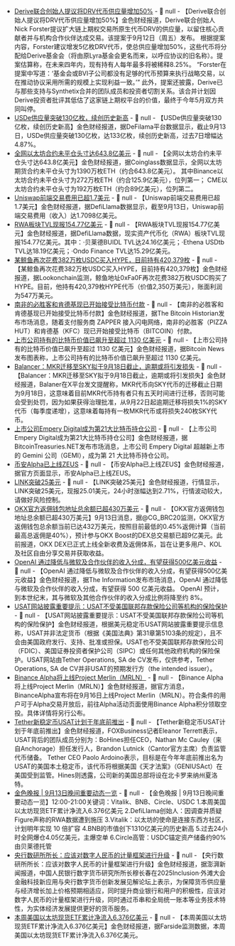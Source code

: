 - [Derive联合创始人提议将DRV代币供应量增加50%](https://www.theblock.co/post/370527/derive-co-founder-proposes-50-drv-token-supply-increase-diluting-holders-by-33?utm_source=twitter&utm_medium=social) - 📰 null - 【Derive联合创始人提议将DRV代币供应量增加50%】金色财经报道，Derive联合创始人Nick Forster提议扩大链上期权交易所原生代币DRV的供应量，以留住核心贡献者并与机构合作伙伴达成交易。该提案于9月12日（周五）发布。 
根据提案内容，Forster建议增发5亿枚DRV代币，使总供应量增加50%，这些代币将分配给Derive基金会（将由原Lyra基金会更名而来，以呼应协议的旧名称）。提案估算称，在未来四年内，现有持有人每年最多将被稀释8.25%。 
“Forster在提案中写道：‘基金会或BVI子公司都没有足够的代币预算来执行战略交易，以在推动协议采用所需的规模上实现利益一致。’” 
此外，提案还披露，Derive已与那些支持与Synthetix合并的团队成员和投资者切割关系。该合并计划因Derive投资者批评其低估了这家链上期权平台的价值，最终于今年5月双方共同叫停。
- [USDe供应量突破130亿枚，续创历史新高](https://defillama.com/stablecoins) - 📰 null - 【USDe供应量突破130亿枚，续创历史新高】金色财经报道，据DeFilama平台数据显示，截止9月13日，USDe供应量突破130亿枚，达133亿枚，续创历史新高，过去7日增幅达4.87%。
- [全网以太坊合约未平仓头寸达643.8亿美元](https://www.coinglass.com/BitcoinOpenInterest) - 📰 null - 【全网以太坊合约未平仓头寸达643.8亿美元】金色财经报道，据Coinglass数据显示，全网以太坊期货合约未平仓头寸为1390万枚ETH（约合643.8亿美元）。 
其中Binance以太坊合约未平仓头寸为272万枚ETH（约合125.9亿美元），位列第一； 
CME以太坊合约未平仓头寸为192万枚ETH（约合89亿美元），位列第二。
- [Uniswap前端交易费用已超1.7美元](https://defillama.com/protocol/fees/uniswap-labs) - 📰 null - 【Uniswap前端交易费用已超1.7美元】金色财经报道，据DefiLlama数据显示，截至9月13日，Uniswap前端交易费用（收入）达1.7098亿美元。
- [RWA板块TVL现报154.77亿美元](https://defillama.com/protocols/RWA) - 📰 null - 【RWA板块TVL现报154.77亿美元】金色财经报道，据DefiLlama数据，现实资产代币化（RWA）板块TVL现报154.77亿美元。其中：·贝莱德BUIDL TVL达24.16亿美元；·Ethena USDtb TVL达18.19亿美元；·Ondo Finance TVL达15.29亿美元。
- [某鲸鱼再次花费382万枚USDC买入HYPE，目前持有420,379枚](https://x.com/lookonchain/status/1966881413518815566) - 📰 null - 【某鲸鱼再次花费382万枚USDC买入HYPE，目前持有420,379枚】金色财经报道，据Lookonchain监测，鲸鱼地址0xFa0F再次花费382万枚USDC购买了HYPE。目前，他持有420,379枚HYPE代币（价值2,350万美元），账面利润为547万美元。
- [南非的必胜客和肯德基现已开始接受比特币付款]() - 📰 null - 【南非的必胜客和肯德基现已开始接受比特币付款】金色财经报道，据The Bitcoin Historian发布市场消息，随着支付服务商 ZAPPER 接入闪电网络，南非的必胜客（PIZZA HUT）和肯德基（KFC）现已开始接受比特币（BITCOIN）付款。
- [上市公司持有的比特币价值已飙升至超过 1130 亿美元]() - 📰 null - 【上市公司持有的比特币价值已飙升至超过 1130 亿美元】金色财经报道，据Bitcoin News发布图表称，上市公司持有的比特币价值已飙升至超过 1130 亿美元。
- [Balancer：MKR迁移至SKY拟于9月18日截止，逾期或将引发损失](https://x.com/Balancer/status/1966834264567410733) - 📰 null - 【Balancer：MKR迁移至SKY拟于9月18日截止，逾期或将引发损失】金色财经报道，Balaner在X平台发文提醒称，MKR代币向SKY代币的迁移截止日期为9月18日，这意味着目前MKR代币持有者只有五天时间进行迁移，否则可能会受到处罚，因为如果获得治理批准，从9月22日起逾期迁移将损失1%的SKY代币（每季度递增），这意味着每持有一枚MKR代币或将损失240枚SKY代币。
- [上市公司Empery Digital成为第21大比特币持仓公司]() - 📰 null - 【上市公司Empery Digital成为第21大比特币持仓公司】金色财经报道，据BitcoinTreasuries.NET发布市场消息，上市公司 Empery Digital 超越新上市的 Gemini 公司（GEMI），成为第 21 大比特币持仓公司。
- [币安Alpha已上线ZEUS]() - 📰 null - 【币安Alpha已上线ZEUS】金色财经报道，据官方页面显示，币安Alpha已上线ZEUS。
- [LINK突破25美元]() - 📰 null - 【LINK突破25美元】金色财经报道，行情显示，LINK突破25美元，现报25.01美元，24小时涨幅达到2.71%，行情波动较大，请做好风险控制。
- [OKX官方返佣钱包地址总余额已超430万美元]() - 📰 null - 【OKX官方返佣钱包地址总余额已超430万美元】9月13日消息，据@CG_BRC20监测，OKX官方返佣钱包总余额当前已达432万美元，按照目前最低的0.45%返佣计算（当前最高总返佣是40%），预计参与OKX Boost的DEX总交易额已超9亿美元。此前报道，OKX DEX已正式上线全新收费及返佣体系，旨在让更多用户、KOL及社区自由分享交易并获取收益。
- [OpenAI 通过降低与微软及合作伙伴的收入分成，有望获得500亿美元收益]() - 📰 null - 【OpenAI 通过降低与微软及合作伙伴的收入分成，有望获得500亿美元收益】金色财经报道，据The Information发布市场消息，OpenAI 通过降低与微软及合作伙伴的收入分成，有望获得 500 亿美元收益。 
OpenAI 预计，到本世纪末，其与微软及其他合作伙伴的收入分成比例将降至约 8%。
- [USAT网站披露重要提示：USAT不受美国联邦存款保险公司等机构的保险保护](https://usat.io/) - 📰 null - 【USAT网站披露重要提示：USAT不受美国联邦存款保险公司等机构的保险保护】金色财经报道，根据美元稳定币USAT网站披露重要提示信息称，USAT并非法定货币（根据《美国法典》第31章第5103条的规定），且不会由美国政府发行、支持、批准或担保。USAT也不受美国联邦存款保险公司（FDIC）、美国证券投资者保护公司（SIPC）或任何其他政府机构的保险保护。USAT网站由Tether Operations, SA de CV发布，仅供参考，Tether Operations, SA de CV并非USAT的预期发行方（the intended issuer）。
- [Binance Alpha将上线Project Merlin（MRLN）]() - 📰 null - 【Binance Alpha将上线Project Merlin（MRLN）】金色财经报道，据官方消息，BinanceAlpha宣布将在9月16日上线Project Merlin（MRLN）。符合条件的用户可于Alpha交易开放后，前往Alpha活动页面使用Binance Alpha积分领取空投。具体详情将另行公布。
- [Tether新稳定币USAT计划于年底前推出]() - 📰 null - 【Tether新稳定币USAT计划于年底前推出】金色财经报道，FOXBusiness记者Eleanor Terrett表示，USAT背后的团队成员分别为：BoHines担任CEO，Nathan Mc Cauley（来自Anchorage）担任发行人，Brandon Lutnick（Cantor官方主席）负责监管代币储备。 
Tether CEO Paolo Ardoino表示，目标是在今年年底前推出名为USAT的美国本土稳定币，该代币将根据美国《天才法案》（GENIUSAct）在美国受到监管。Hines则透露，公司新的美国总部将设在北卡罗来纳州夏洛特。
- [金色晚报 | 9月13日晚间重要动态一览]() - 📰 null - 【金色晚报 | 9月13日晚间重要动态一览】12:00-21:00关键词：Vitalik、BNB、Circle、USDC 
1.本周美国以太坊现货ETF累计净流入6.376亿美元 
2.DefiLlama创始人：因调查并质疑Figure声称的RWA数据遭到施压 
3.Vitalik：以太坊的使命是连接东西方社区，计划明年实现 10 倍扩容 
4.BNB的市值创下1310亿美元的历史新高 
5.过去24小时全网爆仓4.05亿美元，主爆空单 
6.Circle高管：USDC锚定资产储备约90%由贝莱德托管
- [央行数研所所长：应该对数字人民币的计量框架进行升级]() - 📰 null - 【央行数研所所长：应该对数字人民币的计量框架进行升级】金色财经报道，据澎湃新闻报道，中国人民银行数字货币研究所所长穆长春在2025Inclusion·外滩大会金融科技新应用与央行数字货币创新发展见解论坛上表示，为保障货币供应量与经济增长加上价格预期相适应，同时提升商业银行和用户的积极性，应该对数字人民币的计量框架进行升级，同时通过币串和全局统一账本等业务技术特性，为实体经济发展提供更好的货币服务。
- [本周美国以太坊现货ETF累计净流入6.376亿美元](https://farside.co.uk/eth/) - 📰 null - 【本周美国以太坊现货ETF累计净流入6.376亿美元】金色财经报道，据Farside监测数据，本周美国以太坊现货ETF累计净流入6.376亿美元。

